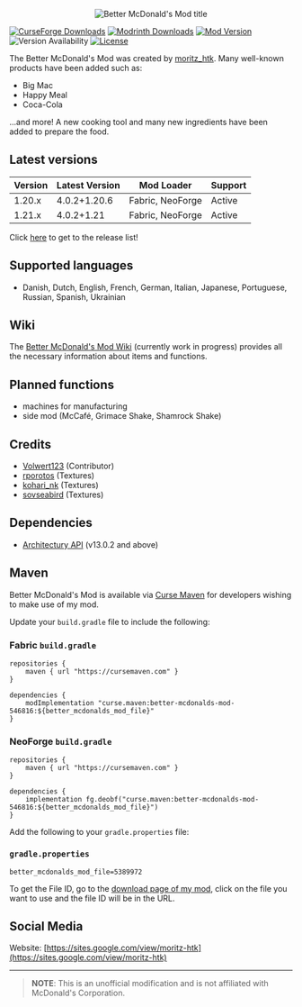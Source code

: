 <p align="center">
    <img src="https://i.imgur.com/7tt7UUH.png"  alt="Better McDonald's Mod title"/>
</p>

[![CurseForge Downloads](https://cf.way2muchnoise.eu/short_546816_downloads.svg?badge_style=for_the_badge)](https://www.curseforge.com/minecraft/mc-mods/better-mcdonalds-mod)
[![Modrinth Downloads](https://img.shields.io/modrinth/dt/kdnePgr1?style=for-the-badge&logo=modrinth)](https://modrinth.com/mod/better-mcdonalds-mod)
[![Mod Version](https://img.shields.io/modrinth/v/kdnePgr1?style=for-the-badge)](https://github.com/moritz-htk/better-mcdonalds-mod/releases)
![Version Availability](https://cf.way2muchnoise.eu/versions/546816.svg?badge_style=for_the_badge)
[![License](https://img.shields.io/badge/LICENSE-moritz__htk_Software_License_Agreement_(mSLA)-red?style=for-the-badge)](https://sites.google.com/view/moritz-htk/license)

The Better McDonald's Mod was created by [moritz_htk](https://github.com/moritz-htk). Many well-known products have been added such as:
- Big Mac
- Happy Meal
- Coca-Cola

...and more! A new cooking tool and many new ingredients have been added to prepare the food.

## Latest versions
| Version | Latest Version | Mod Loader       | Support |
|---------|----------------|------------------|---------|
| 1.20.x  | 4.0.2+1.20.6   | Fabric, NeoForge | Active  |
| 1.21.x  | 4.0.2+1.21     | Fabric, NeoForge | Active  |

Click [here](https://github.com/moritz-htk/better-mcdonalds-mod/releases) to get to the release list!

## Supported languages
- Danish, Dutch, English, French, German, Italian, Japanese, Portuguese, Russian, Spanish, Ukrainian

## Wiki
The [Better McDonald's Mod Wiki](https://github.com/moritz-htk/better-mcdonalds-mod/wiki) (currently work in progress) provides all the necessary information about items and functions.

## Planned functions
- machines for manufacturing
- side mod (McCafé, Grimace Shake, Shamrock Shake)

## Credits
- [Volwert123](https://github.com/Volwert123/) (Contributor)
- [rporotos](https://www.fiverr.com/rporotos) (Textures)
- [kohari_nk](https://www.fiverr.com/kohari_nk) (Textures)
- [sovseabird](https://www.fiverr.com/sovseabird) (Textures)

## Dependencies
- [Architectury API](https://github.com/architectury/architectury-api) (v13.0.2 and above)

## Maven
Better McDonald's Mod is available via [Curse Maven](https://www.cursemaven.com/) for developers wishing to make use of my mod.

Update your `build.gradle` file to include the following:

### Fabric `build.gradle`
```
repositories {
    maven { url "https://cursemaven.com" }
}

dependencies {
    modImplementation "curse.maven:better-mcdonalds-mod-546816:${better_mcdonalds_mod_file}"
}
```

### NeoForge `build.gradle`
```
repositories {
    maven { url "https://cursemaven.com" }
}

dependencies {
    implementation fg.deobf("curse.maven:better-mcdonalds-mod-546816:${better_mcdonalds_mod_file}")
}
```

Add the following to your `gradle.properties` file:

### `gradle.properties`
```
better_mcdonalds_mod_file=5389972
```

To get the File ID, go to the [download page of my mod](https://www.curseforge.com/minecraft/mc-mods/better-mcdonalds-mod/files), click on the file you want to use and the file ID will be in the URL.

## Social Media
Website: [https://sites.google.com/view/moritz-htk](https://sites.google.com/view/moritz-htk)

---
> **NOTE**: This is an unofficial modification and is not affiliated with McDonald's Corporation.